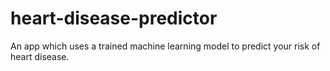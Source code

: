 # heart-disease-predictor
An app which uses a trained machine learning model to predict your risk of heart disease.
